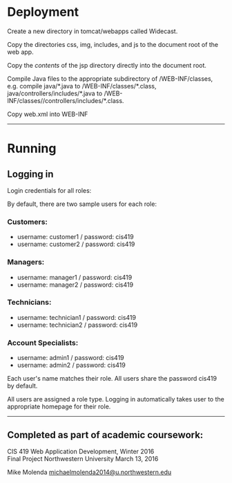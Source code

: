 # Deployment

Create a new directory in tomcat/webapps called Widecast.

Copy the directories css, img, includes, and js to the document root of the web app.

Copy the *contents* of the jsp directory directly into the document root.

Compile Java files to the appropriate subdirectory of /WEB-INF/classes, e.g. compile java/\*.java to /WEB-INF/classes/\*.class, java/controllers/includes/\*.java to /WEB-INF/classes//controllers/includes/\*.class.

Copy web.xml into WEB-INF

---

# Running

## Logging in

Login credentials for all roles:

By default, there are two sample users for each role:

### Customers:
-  username: customer1 / password: cis419
-  username: customer2 / password: cis419

### Managers:
-  username: manager1 / password: cis419
-  username: manager2 / password: cis419

### Technicians:
-  username: technician1 / password: cis419
-  username: technician2 / password: cis419

### Account Specialists:
-  username: admin1 / password: cis419
-  username: admin2 / password: cis419

Each user's name matches their role.
All users share the password cis419 by default.

All users are assigned a role type.
Logging in automatically takes user to the appropriate homepage for their role.

---

## Completed as part of academic coursework:

CIS 419 Web Application Development, Winter 2016  
Final Project
Northwestern University
March 13, 2016

Mike Molenda
michaelmolenda2014@u.northwestern.edu
